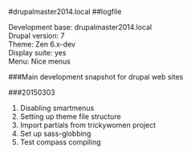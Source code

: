 #drupalmaster2014.local
##logfile

Development base: drupalmaster2014.local  
Drupal version: 7  
Theme: Zen 6.x-dev  
Display suite: yes  
Menu: Nice menus  

###Main development snapshot for drupal web sites

###20150303

1. Disabling smartmenus
2. Setting up theme file structure
3. Import partials from trickywomen project
4. Set up sass-globbing
5. Test compass compiling
